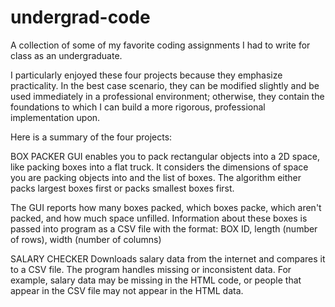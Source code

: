 # undergrad-code
A collection of some of my favorite coding assignments I had to write for class as an undergraduate.

I particularly enjoyed these four projects because they emphasize practicality. In the best case scenario, they can be modified slightly and be used immediately in a professional environment; otherwise, they contain the foundations to which I can build a more rigorous, professional implementation upon.

Here is a summary of the four projects:

BOX PACKER
GUI enables you to pack rectangular objects into a 2D space, like packing boxes into a flat truck. It considers the dimensions of space you are packing objects into and the list of boxes. The algorithm either packs largest boxes first or packs smallest boxes first. 

The GUI reports how many boxes packed, which boxes packe, which aren't packed, and how much space unfilled. Information about these boxes is passed into program as a CSV file with the format: BOX ID, length (number of rows), width (number of columns)

SALARY CHECKER
Downloads salary data from the internet and compares it to a CSV file. The program handles missing or inconsistent data. For example, salary data may be missing in the HTML code, or people that appear in the CSV file may not appear in the HTML data.
